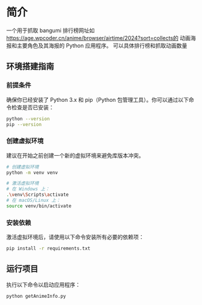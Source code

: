 # 简介
 一个用于抓取 bangumi 排行榜网址如 https://age.wpcoder.cn/anime/browser/airtime/2024?sort=collects的 动画海报和主要角色及其海报的 Python 应用程序。
 可以具体排行榜和抓取动画数量
## 环境搭建指南

### 前提条件

确保你已经安装了 Python 3.x 和 pip（Python 包管理工具）。你可以通过以下命令检查是否已安装：

```bash
python --version
pip --version
```
### 创建虚拟环境

建议在开始之前创建一个新的虚拟环境来避免库版本冲突。

```bash
# 创建虚拟环境
python -m venv venv

# 激活虚拟环境
# 在 Windows 上：
.\venv\Scripts\activate
# 在 macOS/Linux 上：
source venv/bin/activate
```
### 安装依赖

激活虚拟环境后，请使用以下命令安装所有必要的依赖项：

```bash
pip install -r requirements.txt
```

## 运行项目

执行以下命令以启动应用程序：

```bash
python getAnimeInfo.py
```